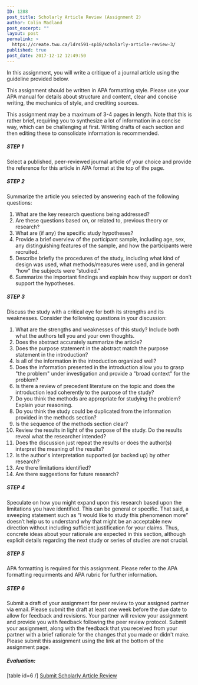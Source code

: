 ```yaml
---
ID: 1288
post_title: Scholarly Article Review (Assignment 2)
author: Colin Madland
post_excerpt: ""
layout: post
permalink: >
  https://create.twu.ca/ldrs591-sp18/scholarly-article-review-3/
published: true
post_date: 2017-12-12 12:49:50
---
```

In this assignment, you will write a critique of a journal article using the guideline provided below.

This assignment should be written in APA formatting style. Please use your APA manual for details about structure and content, clear and concise writing, the mechanics of style, and crediting sources.

This assignment may be a maximum of 3-4 pages in length. Note that this is rather brief, requiring you to synthesize a lot of information in a concise way, which can be challenging at first. Writing drafts of each section and then editing these to consolidate information is recommended.
<h5><strong>STEP 1</strong></h5>
Select a published, peer-reviewed journal article of your choice and provide the reference for this article in APA format at the top of the page.
<h5><strong>STEP 2</strong></h5>
Summarize the article you selected by answering each of the following questions:
<ol>
 	<li>What are the key research questions being addressed?</li>
 	<li>Are these questions based on, or related to, previous theory or research?</li>
 	<li>What are (if any) the specific study hypotheses?</li>
 	<li>Provide a brief overview of the participant sample, including age, sex, any distinguishing features of the sample, and how the participants were recruited.</li>
 	<li>Describe briefly the procedures of the study, including what kind of design was used, what methods/measures were used, and in general “how” the subjects were “studied.”</li>
 	<li>Summarize the important findings and explain how they support or don’t support the hypotheses.</li>
</ol>
<h5><strong>STEP 3</strong></h5>
Discuss the study with a critical eye for both its strengths and its weaknesses. Consider the following questions in your discussion:
<ol>
 	<li>What are the strengths and weaknesses of this study? Include both what the authors tell you and your own thoughts.</li>
 	<li>Does the abstract accurately summarize the article?</li>
 	<li>Does the purpose statement in the abstract match the purpose statement in the introduction?</li>
 	<li>Is all of the information in the introduction organized well?</li>
 	<li>Does the information presented in the introduction allow you to grasp "the problem" under investigation and provide a "broad context" for the problem?</li>
 	<li>Is there a review of precedent literature on the topic and does the introduction lead coherently to the purpose of the study?</li>
 	<li>Do you think the methods are appropriate for studying the problem? Explain your reasoning.</li>
 	<li>Do you think the study could be duplicated from the information provided in the methods section?</li>
 	<li>Is the sequence of the methods section clear?</li>
 	<li>Review the results in light of the purpose of the study. Do the results reveal what the researcher intended?</li>
 	<li>Does the discussion just repeat the results or does the author(s) interpret the meaning of the results?</li>
 	<li>Is the author's interpretation supported (or backed up) by other research?</li>
 	<li>Are there limitations identified?</li>
 	<li>Are there suggestions for future research?</li>
</ol>
<h5><strong>STEP 4</strong></h5>
Speculate on how you might expand upon this research based upon the limitations you have identified. This can be general or specific. That said, a sweeping statement such as “I would like to study this phenomenon more” doesn’t help us to understand why that might be an acceptable new direction without including sufficient justification for your claims. Thus, concrete ideas about your rationale are expected in this section, although explicit details regarding the next study or series of studies are not crucial.
<h5><strong>STEP 5</strong></h5>
APA formatting is required for this assignment. Please refer to the APA formatting requirments and APA rubric for further information.
<h5><strong>STEP 6</strong></h5>
Submit a draft of your assignment for peer review to your assigned partner via email. Please submit the draft at least one week before the due date to allow for feedback and revisions. Your partner will review your assignment and provide you with feedback following the peer review protocol. Submit your assignment, along with the feedback that you received from your partner with a brief rationale for the changes that you made or didn't make. Please submit this assignment using the link at the bottom of the assignment page.
<h5>Evaluation:</h5>
[table id=6 /]

<!--themify_builder_static--><a href="https://create.twu.ca/ldrs591-sp18/lessons/scholarly-article-review/" > Submit Scholarly Article Review </a><!--/themify_builder_static-->